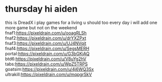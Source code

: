 # thursday hi aiden
this is DreadX
i play games for a living u should too 
every day i will add one more game but not on the weekend
fnaf1:https://pixeldrain.com/u/ooagRLSh
fnaf2:https://pixeldrain.com/u/drYXZPxt
fnaf3:https://pixeldrain.com/u/UJ4NVqit
fnaf4:https://pixeldrain.com/u/SegsMERH
portal:https://pixeldrain.com/u/G3bGKjAQ
btd6:https://pixeldrain.com/u/V8uYg2hV
tabs:https://pixeldrain.com/u/WpZ5TRPS
goatsim:https://pixeldrain.com/u/4j6WQ3Sx
ultrakill:https://pixeldrain.com/u/mqpgrSkV


